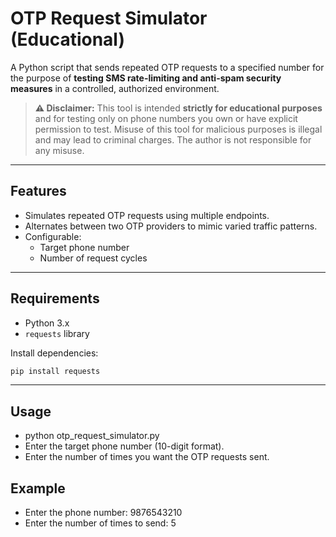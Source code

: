 # OTP Request Simulator (Educational)

A Python script that sends repeated OTP requests to a specified number for the purpose of **testing SMS rate-limiting and anti-spam security measures** in a controlled, authorized environment.

> **⚠ Disclaimer:** This tool is intended **strictly for educational purposes** and for testing only on phone numbers you own or have explicit permission to test. Misuse of this tool for malicious purposes is illegal and may lead to criminal charges. The author is not responsible for any misuse.

---

## Features
- Simulates repeated OTP requests using multiple endpoints.
- Alternates between two OTP providers to mimic varied traffic patterns.
- Configurable:
  - Target phone number
  - Number of request cycles

---

## Requirements
- Python 3.x
- `requests` library

Install dependencies:
```bash
pip install requests
```

---

## Usage
- python otp_request_simulator.py
- Enter the target phone number (10-digit format).
- Enter the number of times you want the OTP requests sent.

## Example
- Enter the phone number: 9876543210
- Enter the number of times to send: 5

